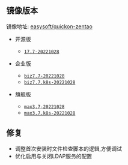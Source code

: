 ## 镜像版本

镜像地址: [easysoft/quickon-zentao](https://hub.docker.com/repository/docker/easysoft/quickon-zentao)

- 开源版
  - [`17.7-20221028`](https://www.zentao.net/download/zentaopms17.7-81744.html)

- 企业版
  - [`biz7.7-20221028`](https://www.zentao.net/download/zentaopms.biz7.7-81745.html)
  - [`biz7.7.k8s-20221028`](https://www.zentao.net/download/zentaopms.biz7.7-81745.html)

- 旗舰版
  - [`max3.7-20221028`](https://www.zentao.net/download/max3.7-81746.html)
  - [`max3.7.k8s-20221028`](https://www.zentao.net/download/max3.7-81746.html)

## 修复

- 调整首次安装时文件检查脚本的逻辑,方便调试
- 优化启用与关闭LDAP服务的配置
